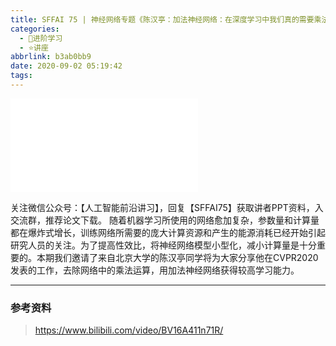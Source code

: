 ```yaml
---
title: SFFAI 75 | 神经网络专题《陈汉亭：加法神经网络：在深度学习中我们真的需要乘法吗？》
categories:
  - 🌙进阶学习
  - ⭐讲座
abbrlink: b3ab0bb9
date: 2020-09-02 05:19:42
tags:
---
```


<iframe src="//player.bilibili.com/player.html?aid=329447714&bvid=BV16A411n71R&cid=231444108&p=1" scrolling="no" border="0" frameborder="no" framespacing="0" allowfullscreen="true"> </iframe>

<!--more-->

关注微信公众号：【人工智能前沿讲习】，回复【SFFAI75】获取讲者PPT资料，入交流群，推荐论文下载。
随着机器学习所使用的网络愈加复杂，参数量和计算量都在爆炸式增长，训练网络所需要的庞大计算资源和产生的能源消耗已经开始引起研究人员的关注。为了提高性效比，将神经网络模型小型化，减小计算量是十分重要的。本期我们邀请了来自北京大学的陈汉亭同学将为大家分享他在CVPR2020发表的工作，去除网络中的乘法运算，用加法神经网络获得较高学习能力。

***

### 参考资料

> <https://www.bilibili.com/video/BV16A411n71R/>
